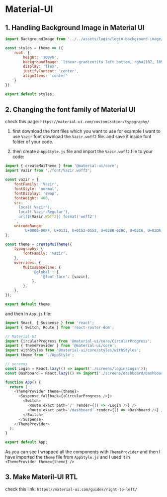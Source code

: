 # Material-UI

## 1. Handling Background Image in Material UI

```js
import BackgroundImage from '../../assets/login/login-background-image/login-bg.png';

const styles = theme => ({
    root: {
        height: '100vh',
        backgroundImage: `linear-gradient(to left bottom, rgba(107, 189, 197, .7), rgba(222, 252, 255, .7), rgba(107, 189, 197, .7)), url(${BackgroundImage})`,
        display: 'flex',
        justifyContent: 'center',
        alignItems: 'center'
    }
})

export default styles;
```

## 2. Changing the font family of Material UI

check this page: `https://material-ui.com/customization/typography/`

1. first download the font files which you want to use for example I want to use `Vazir` font download the `Vazir.woff2` file. and save it inside font folder of your code.

2. then create a `AppStyle.js` file and import the `Vazir.woff2` file to your code:

```js
import { createMuiTheme } from '@material-ui/core';
import Vazir from './font/Vazir.woff2';

const vazir = {
    fontFamily: 'Vazir',
    fontStyle: 'normal',
    fontDisplay: 'swap',
    fontWeight: 400,
    src: `
      local('Vazir'),
      local('Vazir-Regular'),
      url(${Vazir.Woff2}) format('woff2')
    `,
    unicodeRange:
        'U+0000-00FF, U+0131, U+0152-0153, U+02BB-02BC, U+02C6, U+02DA, U+02DC, U+2000-206F, U+2074, U+20AC, U+2122, U+2191, U+2193, U+2212, U+2215, U+FEFF',
};

const theme = createMuiTheme({
    typography: {
        fontFamily: 'vazir',
    },
    overrides: {
        MuiCssBaseline: {
            '@global': {
                '@font-face': [vazir],
            },
        },
    },
});

export default theme
```

and then in `App.js` file:

```js
import React, { Suspense } from 'react';
import { Switch, Route } from 'react-router-dom';

// Material-UI
import CircularProgress from '@material-ui/core/CircularProgress';
import { ThemeProvider } from '@material-ui/core';
import withStyles from '@material-ui/core/styles/withStyles';
import theme from './AppStyle';

// screens
const Login = React.lazy(() => import('./screens/login/Login'));
const Dashboard = React.lazy(() => import('./screens/dashboard/Dashboard'));

function App() {
  return (
    <ThemeProvider theme={theme}>
      <Suspense fallback={<CircularProgress />}>
        <Switch>
          <Route exact path='/' render={() => <Login />} />
          <Route exact path='/dashboard' render={() => <Dashboard />} />
        </Switch>
      </Suspense>
    </ThemeProvider>
  );
}

export default App;
```

As you can see I wrapped all the components with `ThemeProvider` and then I have imported the `theme` file from `AppStyle.js` and I used it in `<ThemeProvider theme={theme} />`


## 3. Make Materil-UI RTL

check this link: `https://material-ui.com/guides/right-to-left/`


